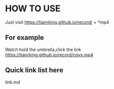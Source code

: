 # HOW TO USE #
Just visit 
https://tianrking.github.io/record/ + *mp4

## For example ##
Watch hold the umbrella,click the link 
https://tianrking.github.io/record/cqys.mp4

## Quick link list here ##
link.md

